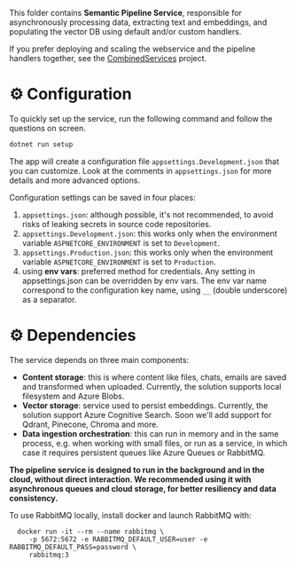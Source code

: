 ﻿This folder contains **Semantic Pipeline Service**, responsible for asynchronously
processing data, extracting text and embeddings, and populating the vector DB using
default and/or custom handlers.

If you prefer deploying and scaling the webservice and the pipeline handlers
together, see the [CombinedServices](../combinedservices-dotnet/) project.

# ⚙️ Configuration

To quickly set up the service, run the following command and follow the
questions on screen.

```bash
dotnet run setup
```

The app will create a configuration file `appsettings.Development.json`
that you can customize. Look at the comments in `appsettings.json` for more
details and more advanced options.

Configuration settings can be saved in four places:

1. `appsettings.json`: although possible, it's not recommended, to avoid
   risks of leaking secrets in source code repositories.
2. `appsettings.Development.json`: this works only when the environment
   variable `ASPNETCORE_ENVIRONMENT` is set to `Development`.
3. `appsettings.Production.json`: this works only when the environment
   variable `ASPNETCORE_ENVIRONMENT` is set to `Production`.
4. using **env vars**: preferred method for credentials. Any setting in
   appsettings.json can be overridden by env vars. The env var name correspond
   to the configuration key name, using `__` (double underscore) as a separator.

# ⚙️ Dependencies

The service depends on three main components:

* **Content storage**: this is where content like files, chats, emails are saved
  and transformed when uploaded. Currently, the solution supports local
  filesystem and Azure Blobs.
* **Vector storage**: service used to persist embeddings. Currently, the solution
  support Azure Cognitive Search. Soon we'll add support for Qdrant, Pinecone,
  Chroma and more.
* **Data ingestion orchestration**: this can run in memory and in the same
  process, e.g. when working with small files, or run as a service, in which
  case it requires persistent queues like Azure Queues or RabbitMQ. 

**The pipeline service is designed to run in the background and in the cloud,
without direct interaction. We recommended using it with asynchronous queues
and cloud storage, for better resiliency and data consistency.**

To use RabbitMQ locally, install docker and launch RabbitMQ with:

      docker run -it --rm --name rabbitmq \
         -p 5672:5672 -e RABBITMQ_DEFAULT_USER=user -e RABBITMQ_DEFAULT_PASS=password \
         rabbitmq:3

